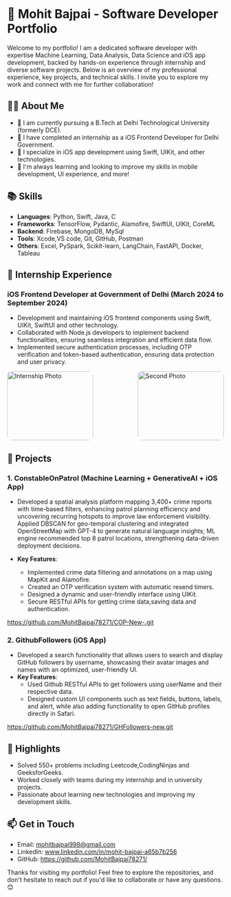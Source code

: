 # 🚀 Mohit Bajpai - Software Developer Portfolio

Welcome to my portfolio! I am a dedicated software developer with expertise Machine Learning, Data Analysis, Data Science and iOS app development, backed by hands-on experience through internship and diverse software projects. Below is an overview of my professional experience, key projects, and technical skills. I invite you to explore my work and connect with me for further collaboration!

## 👨‍💻 About Me

- 🔭 I am currently pursuing a B.Tech at Delhi Technological University (formerly DCE).
- 💼 I have completed an internship as a iOS Frontend Developer for Delhi Government.
- 📱 I specialize in iOS app development using Swift, UIKit, and other technologies.
- 🎯 I'm always learning and looking to improve my skills in mobile development, UI experience, and more!

## 📚 Skills

- **Languages**: Python, Swift, Java, C
- **Frameworks**: TensorFlow, Pydantic, Alamofire, SwiftUI, UIKit, CoreML
- **Backend**: Firebase, MongoDB, MySql
- **Tools**: Xcode,VS code, Git, GitHub, Postman
- **Others**: Excel, PySpark, Scikit-learn, LangChain, FastAPI, Docker, Tableau

## 💼 Internship Experience

### iOS Frontend Developer at Government of Delhi (March 2024 to September 2024)

- Development and maintaining iOS frontend components using Swift, UIKit, SwiftUI and other technology.
- Collaborated with Node.js developers to implement backend functionalities, ensuring seamless integration and efficient data flow.
- Implemented secure authentication processes, including OTP verification and token-based authentication, ensuring data protection and user privacy.

<div style="display: flex; justify-content: space-between; align-items: center;">
    <img src="https://github.com/user-attachments/assets/7ddc38ba-563b-4c8a-9816-eba727eb913d" alt="Internship Photo" width="200" height="160" style="border-radius: 10px; margin-right: 10px;"/>
    <img src="https://github.com/user-attachments/assets/2fc37c1f-d413-439d-81ef-131e9c79decd" alt="Second Photo" width="200" height="160" style="border-radius: 10px;"/>
</div>


## 📱 Projects

### 1. ConstableOnPatrol (Machine Learning + GenerativeAI + iOS App)

-  Developed a spatial analysis platform mapping 3,400+ crime reports with time-based filters, enhancing patrol planning
   efficiency and uncovering recurring hotspots to improve law enforcement visibility. Applied DBSCAN for geo-temporal clustering and integrated OpenStreetMap with GPT-4 to generate natural language
   insights; ML engine recommended top 8 patrol locations, strengthening data-driven deployment decisions.
   
- **Key Features**:
  - Implemented crime data filtering and annotations on a map using MapKit and Alamofire.
  - Created an OTP verification system with automatic resend timers.
  - Designed a dynamic and user-friendly interface using UIKit.
  - Secure RESTful APIs for getting crime data,saving data and authentication.
  
https://github.com/MohitBajpai78271/COP-New-.git

### 2. GithubFollowers (iOS App)

- Developed a search functionality that allows users to search and display GitHub followers by username,
showcasing their avatar images and names with an optimized, user-friendly UI.
- **Key Features**:
  - Used Github RESTful APIs to get followers using userName and their respective data.
  - Designed custom UI components such as text fields, buttons, labels, and alert, while also adding functionality
  to open GitHub profiles directly in Safari.

https://github.com/MohitBajpai78271/GHFollowers-new.git


## 🌟 Highlights

- Solved 550+ problems including Leetcode,CodingNinjas and GeeksforGeeks.
- Worked closely with teams during my internship and in university projects.
- Passionate about learning new technologies and improving my development skills.

## 📫 Get in Touch

- Email: [mohitbajpai998@gmail.com](mailto:mohitbajpai_ec22a17_49@dtu.ac.in)
- LinkedIn:  www.linkedin.com/in/mohit-bajpai-a65b7b256
- GitHub: https://github.com/MohitBajpai78271/

Thanks for visiting my portfolio! Feel free to explore the repositories, and don't hesitate to reach out if you'd like to collaborate or have any questions. 😊
